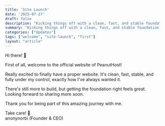 ```yaml
---
title: 'Site Launch'
date: '2025-07-17'
draft: false
description: "Kicking things off with a clean, fast, and stable foundation. The site is live!"
summary: "Kicking things off with a clean, fast, and stable foundation. The site is live!"
categories: ["Updates"]
tags: ["welcome", "site-launch", "first"]
layout: "article"
---
```


Hi there! 👋

First of all, welcome to the official website of PeanutHost!

Really excited to finally have a proper website. It's clean, fast, stable, and fully under my control, exactly how I've always wanted it.

There's still more to build, but getting the foundation right feels great. Looking forward to sharing more soon.

Thank you for being part of this amazing journey with me.

Take care! 🥜<br>
anonynorbi (Founder & CEO)
